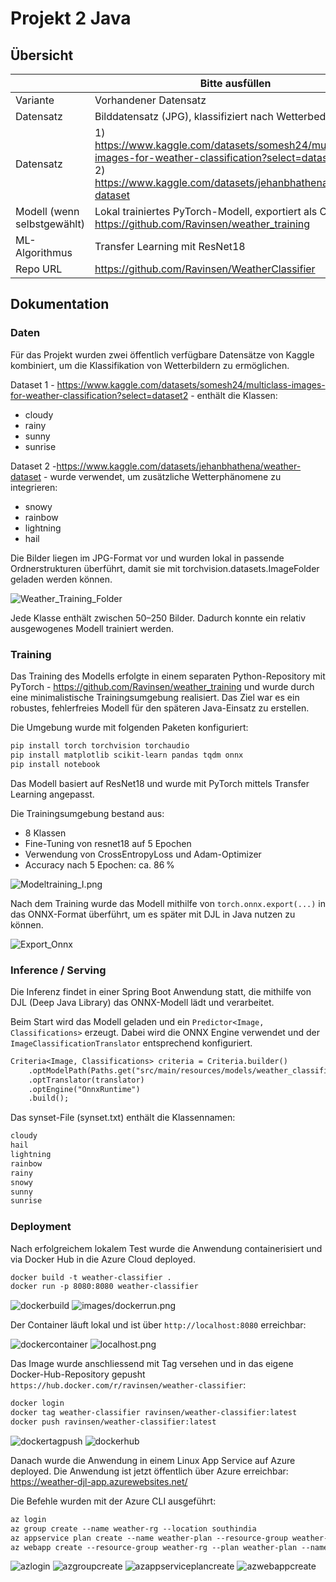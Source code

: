 ﻿# Projekt 2 Java

## Übersicht

| | Bitte ausfüllen |
| -------- | ------- |
| Variante | Vorhandener Datensatz |
| Datensatz | Bilddatensatz (JPG), klassifiziert nach Wetterbedingungen |
| Datensatz | 1) https://www.kaggle.com/datasets/somesh24/multiclass-images-for-weather-classification?select=dataset2<br>2) https://www.kaggle.com/datasets/jehanbhathena/weather-dataset |
| Modell (wenn selbstgewählt) | Lokal trainiertes PyTorch-Modell, exportiert als ONNX - https://github.com/Ravinsen/weather_training |
| ML-Algorithmus | Transfer Learning mit ResNet18 |
| Repo URL | https://github.com/Ravinsen/WeatherClassifier |



## Dokumentation

### Daten
Für das Projekt wurden zwei öffentlich verfügbare Datensätze von Kaggle kombiniert, um die Klassifikation von Wetterbildern zu ermöglichen.

Dataset 1 - https://www.kaggle.com/datasets/somesh24/multiclass-images-for-weather-classification?select=dataset2 - enthält die Klassen:

- cloudy
- rainy
- sunny
- sunrise

Dataset 2 -https://www.kaggle.com/datasets/jehanbhathena/weather-dataset - wurde verwendet, um zusätzliche Wetterphänomene zu integrieren:

- snowy
- rainbow
- lightning
- hail

Die Bilder liegen im JPG-Format vor und wurden lokal in passende Ordnerstrukturen überführt, damit sie mit torchvision.datasets.ImageFolder geladen werden können.

<img src="images/Weather_Training_Folder.png" alt="Weather_Training_Folder" style="max-width: 100%; height: auto;">

Jede Klasse enthält zwischen 50–250 Bilder. Dadurch konnte ein relativ ausgewogenes Modell trainiert werden.

### Training

Das Training des Modells erfolgte in einem separaten Python-Repository mit PyTorch - https://github.com/Ravinsen/weather_training und wurde durch eine minimalistische Trainingsumgebung realisiert. Das Ziel war es ein robustes, fehlerfreies Modell für den späteren Java-Einsatz zu erstellen.

Die Umgebung wurde mit folgenden Paketen konfiguriert:

```txt
pip install torch torchvision torchaudio
pip install matplotlib scikit-learn pandas tqdm onnx
pip install notebook
```

Das Modell basiert auf ResNet18 und wurde mit PyTorch mittels Transfer Learning angepasst.

Die Trainingsumgebung bestand aus:

- 8 Klassen
- Fine-Tuning von resnet18 auf 5 Epochen
- Verwendung von CrossEntropyLoss und Adam-Optimizer
- Accuracy nach 5 Epochen: ca. 86 %

<img src="images/Modeltraining_I.png" alt="Modeltraining_I.png" style="max-width: 100%; height: auto;">

Nach dem Training wurde das Modell mithilfe von `torch.onnx.export(...)` in das ONNX-Format überführt, um es später mit DJL in Java nutzen zu können.

<img src="images/Export_Onnx.png" alt="Export_Onnx" style="max-width: 100%; height: auto;">



### Inference / Serving

Die Inferenz findet in einer Spring Boot Anwendung statt, die mithilfe von DJL (Deep Java Library) das ONNX-Modell lädt und verarbeitet.

Beim Start wird das Modell geladen und ein `Predictor<Image, Classifications>` erzeugt. Dabei wird die ONNX Engine verwendet und der `ImageClassificationTranslator` entsprechend konfiguriert.

```txt
Criteria<Image, Classifications> criteria = Criteria.builder()
    .optModelPath(Paths.get("src/main/resources/models/weather_classifier.onnx"))
    .optTranslator(translator)
    .optEngine("OnnxRuntime")
    .build();
```
Das synset-File (synset.txt) enthält die Klassennamen:

```txt
cloudy
hail
lightning
rainbow
rainy
snowy
sunny
sunrise
```

### Deployment

Nach erfolgreichem lokalem Test wurde die Anwendung containerisiert und via Docker Hub in die Azure Cloud deployed.

```txt
docker build -t weather-classifier .
docker run -p 8080:8080 weather-classifier
```

<img src="images/dockerbuild.png" alt="dockerbuild" style="max-width: 100%; height: auto;">
<img src="images/dockerrun.png" alt="images/dockerrun.png" style="max-width: 100%; height: auto;">

Der Container läuft lokal und ist über `http://localhost:8080` erreichbar:

<img src="images/dockercontainer.png" alt="dockercontainer" style="max-width: 100%; height: auto;">

<img src="images/localhost.png" alt="localhost.png" style="max-width: 100%; height: auto;">

Das Image wurde anschliessend mit Tag versehen und in das eigene Docker-Hub-Repository gepusht `https://hub.docker.com/r/ravinsen/weather-classifier`:

```txt
docker login
docker tag weather-classifier ravinsen/weather-classifier:latest
docker push ravinsen/weather-classifier:latest
```

<img src="images/dockertagpush.png" alt="dockertagpush" style="max-width: 100%; height: auto;">

<img src="images/dockerhub.png" alt="dockerhub" style="max-width: 100%; height: auto;">

Danach wurde die Anwendung in einem Linux App Service auf Azure deployed. Die Anwendung ist jetzt öffentlich über Azure erreichbar: https://weather-djl-app.azurewebsites.net/


Die Befehle wurden mit der Azure CLI ausgeführt:

```txt
az login
az group create --name weather-rg --location southindia
az appservice plan create --name weather-plan --resource-group weather-rg --sku F1 --is-linux
az webapp create --resource-group weather-rg --plan weather-plan --name weather-djl-app --deployment-container-image-name ravinsen/weather-classifier:latest
```
<img src="images/azlogin.png" alt="azlogin" style="max-width: 100%; height: auto;">

<img src="images/azgroupcreate.png" alt="azgroupcreate" style="max-width: 100%; height: auto;">

<img src="images/azappserviceplancreate.png" alt="azappserviceplancreate" style="max-width: 100%; height: auto;">

<img src="images/azwebappcreate.png" alt="azwebappcreate" style="max-width: 100%; height: auto;">

